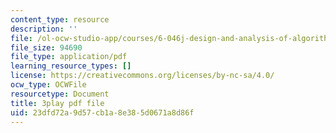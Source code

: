```yaml
---
content_type: resource
description: ''
file: /ol-ocw-studio-app/courses/6-046j-design-and-analysis-of-algorithms-spring-2015/23dfd72a9d57cb1a8e385d0671a8d86f_KqqOXndnvic.pdf
file_size: 94690
file_type: application/pdf
learning_resource_types: []
license: https://creativecommons.org/licenses/by-nc-sa/4.0/
ocw_type: OCWFile
resourcetype: Document
title: 3play pdf file
uid: 23dfd72a-9d57-cb1a-8e38-5d0671a8d86f
---
```

